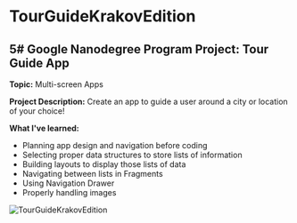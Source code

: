 # TourGuideKrakovEdition

## **5# Google Nanodegree Program Project: Tour Guide App**

**Topic:** Multi-screen Apps

**Project Description:** Create an app to guide a user around a city or location of your choice!

**What I've learned:**
-   Planning app design and navigation before coding
-   Selecting proper data structures to store lists of information
-   Building layouts to display those lists of data
-   Navigating between lists in Fragments 
-   Using Navigation Drawer
-   Properly handling images

![TourGuideKrakovEdition](https://i.imgur.com/antP25K.jpg)

